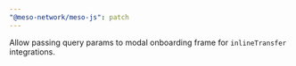 ```yaml
---
"@meso-network/meso-js": patch
---
```


Allow passing query params to modal onboarding frame for `inlineTransfer` integrations.
